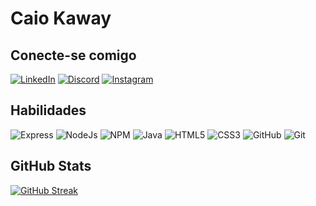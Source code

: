 # Caio Kaway

## Conecte-se comigo

[![LinkedIn](https://img.shields.io/badge/LinkedIn-000?style=for-the-badge&logo=linkedin&logoColor=0E76A8)](https://www.linkedin.com/in/caiokaway/)
[![Discord](https://img.shields.io/badge/Discord-000?style=for-the-badge&logo=discord)](https://www.discord.com/in/nostrilsck/)
[![Instagram](https://img.shields.io/badge/Instagram-000?style=for-the-badge&logo=instagram)](https://www.instagram.com/caiokwy/)

## Habilidades


![Express](https://img.shields.io/badge/Express%20js-000000?style=for-the-badge&logo=express&logoColor=white)
![NodeJs](https://img.shields.io/badge/Node%20js-339933?style=for-the-badge&logo=nodedotjs&logoColor=white)
![NPM](https://img.shields.io/badge/NPM-%23CB3837.svg?style=for-the-badge&logo=npm&logoColor=white)
![Java](https://img.shields.io/badge/Java-000?style=for-the-badge&logo=java)
![HTML5](https://img.shields.io/badge/HTML5-E34F26?style=for-the-badge&logo=html5&logoColor=white)
![CSS3](https://img.shields.io/badge/CSS3-1572B6?style=for-the-badge&logo=css3&logoColor=white)
![GitHub](https://img.shields.io/badge/GitHub-000?style=for-the-badge&logo=github&logoColor=30A3DC)
![Git](https://img.shields.io/badge/GIT-E44C30?style=for-the-badge&logo=git&logoColor=white) 

## GitHub Stats


[![GitHub Streak](https://streak-stats.demolab.com/?user=CaioKWY&theme=bear&background=000&border=30A3DC&dates=FFF)](https://git.io/streak-stats)
